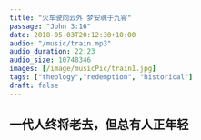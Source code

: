 ```yaml
---
title: "火车驶向云外 梦安魂于九霄"
passage: "John 3:16"
date: 2018-05-03T20:12:30+10:00
audio: "/music/train.mp3"
audio_duration: 22:23
audio_size: 10748346
images: [/image/musicPic/train1.jpg]
tags: ["theology","redemption", "historical"]
draft: false
---
```

## 一代人终将老去，但总有人正年轻